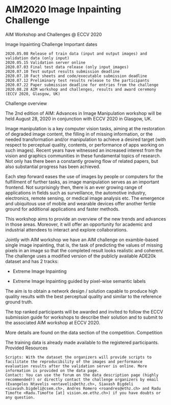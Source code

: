 # AIM2020 Image Inpainting Challenge

AIM Workshop and Challenges @ ECCV 2020
 
Image Inpainting Challenge
Important dates

    2020.05.08 Release of train data (input and output images) and validation data (only input)
    2020.05.15 Validation server online
    2020.07.03 Final test data release (only input images)
    2020.07.10 Test output results submission deadline
    2020.07.10 Fact sheets and code/executable submission deadline
    2020.07.12 Preliminary test results release to the participants
    2020.07.22 Paper submission deadline for entries from the challenge
    2020.08.28 AIM workshop and challenges, results and award ceremony (ECCV 2020, Glasgow, UK)

Challenge overview

The 2nd edition of AIM: Advances in Image Manipulation workshop will be held August 28, 2020 in conjunction with ECCV 2020 in Glasgow, UK.

Image manipulation is a key computer vision tasks, aiming at the restoration of degraded image content, the filling in of missing information, or the needed transformation and/or manipulation to achieve a desired target (with respect to perceptual quality, contents, or performance of apps working on such images). Recent years have witnessed an increased interest from the vision and graphics communities in these fundamental topics of research. Not only has there been a constantly growing flow of related papers, but also substantial progress has been achieved.

Each step forward eases the use of images by people or computers for the fulfillment of further tasks, as image manipulation serves as an important frontend. Not surprisingly then, there is an ever growing range of applications in fields such as surveillance, the automotive industry, electronics, remote sensing, or medical image analysis etc. The emergence and ubiquitous use of mobile and wearable devices offer another fertile ground for additional applications and faster methods.

This workshop aims to provide an overview of the new trends and advances in those areas. Moreover, it will offer an opportunity for academic and industrial attendees to interact and explore collaborations.

Jointly with AIM workshop we have an AIM challenge on examble-based single image inpainting, that is, the task of predicting the values of missing pixels in an image so that the completed result looks realistic and coherent. The challenge uses a modified version of the publicly available ADE20k dataset and has 2 tracks:

- Extreme Image Inpainting

- Extreme Image Inpainting guided by pixel-wise semantic labels

The aim is to obtain a network design / solution capable to produce high quality results with the best perceptual quality and similar to the reference ground truth.

 

The top ranked participants will be awarded and invited to follow the ECCV submission guide for workshops to describe their solution and to submit to the associated AIM workshop at ECCV 2020.

More details are found on the data section of the competition.
Competition

The training data is already made available to the registered participants.
Provided Resources

    Scripts: With the dataset the organizers will provide scripts to facilitate the reproducibility of the images and performance evaluation results after the validation server is online. More information is provided on the data page.
    Contact: You can use the forum on the data description page (highly recommended!) or directly contact the challenge organizers by email (Evangelos Ntavelis <entavelis@ethz.ch>, Siavash Bigdeli <siavash.bigdeli@csem.ch>, Andres Romero <roandres@ethz.ch> and Radu Timofte <Radu.Timofte [at] vision.ee.ethz.ch>) if you have doubts or any question.
